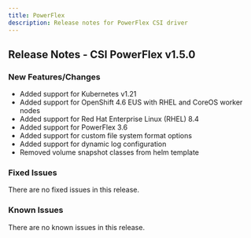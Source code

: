 ```yaml
---
title: PowerFlex
description: Release notes for PowerFlex CSI driver
---
```


## Release Notes - CSI PowerFlex v1.5.0

### New Features/Changes
- Added support for Kubernetes v1.21
- Added support for OpenShift 4.6 EUS with RHEL and CoreOS worker nodes
- Added support for Red Hat Enterprise Linux (RHEL) 8.4
- Added support for PowerFlex 3.6
- Added support for custom file system format options
- Added support for dynamic log configuration
- Removed volume snapshot classes from helm template 

### Fixed Issues

There are no fixed issues in this release.

### Known Issues

There are no known issues in this release.
